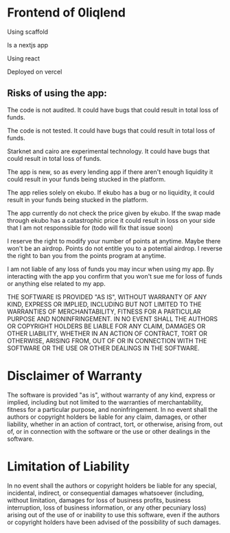 # Frontend of 0liqlend

Using scaffold

Is a nextjs app

Using react

Deployed on vercel

## Risks of using the app:

The code is not audited. It could have bugs that could result in total loss of funds.

The code is not tested. It could have bugs that could result in total loss of funds.

Starknet and cairo are experimental technology. It could have bugs that could result in total loss of funds.

The app is new, so as every lending app if there aren't enough liquidity it could result in your funds being stucked in the platform.

The app relies solely on ekubo. If ekubo has a bug or no liquidity, it could result in your funds being stucked in the platform.

The app currently do not check the price given by ekubo. If the swap made through ekubo has a catastrophic price it could result in loss on your side that I am not responssible for (todo will fix that issue soon)

I reserve the right to modify your number of points at anytime.
Maybe there won't be an airdrop.
Points do not entitle you to a potential airdrop.
I reverse the right to ban you from the points program at anytime.

I am not liable of any loss of funds you may incur when using my app.
By interacting with the app you confirm that you won't sue me for loss of funds or anything else related to my app.

THE SOFTWARE IS PROVIDED "AS IS", WITHOUT WARRANTY OF ANY KIND, EXPRESS OR
IMPLIED, INCLUDING BUT NOT LIMITED TO THE WARRANTIES OF MERCHANTABILITY,
FITNESS FOR A PARTICULAR PURPOSE AND NONINFRINGEMENT. IN NO EVENT SHALL THE
AUTHORS OR COPYRIGHT HOLDERS BE LIABLE FOR ANY CLAIM, DAMAGES OR OTHER
LIABILITY, WHETHER IN AN ACTION OF CONTRACT, TORT OR OTHERWISE, ARISING FROM,
OUT OF OR IN CONNECTION WITH THE SOFTWARE OR THE USE OR OTHER DEALINGS IN
THE SOFTWARE.

# Disclaimer of Warranty

The software is provided "as is", without warranty of any kind, express or implied, including but not limited to the warranties of merchantability, fitness for a particular purpose, and noninfringement. In no event shall the authors or copyright holders be liable for any claim, damages, or other liability, whether in an action of contract, tort, or otherwise, arising from, out of, or in connection with the software or the use or other dealings in the software.

# Limitation of Liability

In no event shall the authors or copyright holders be liable for any special, incidental, indirect, or consequential damages whatsoever (including, without limitation, damages for loss of business profits, business interruption, loss of business information, or any other pecuniary loss) arising out of the use of or inability to use this software, even if the authors or copyright holders have been advised of the possibility of such damages.
